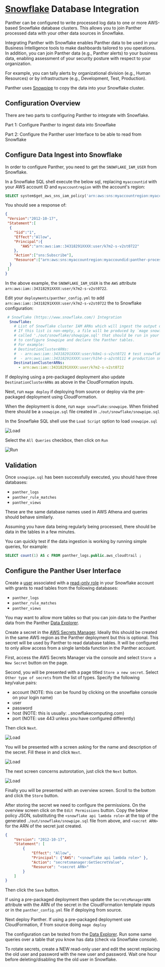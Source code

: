 # [Snowflake](https://www.snowflake.com) Database Integration

Panther can be configured to write processed log data to one or more AWS-based Snowflake database clusters. 
This allows you to join Panther processed data with your other data sources in Snowflake.

Integrating Panther with Snowflake enables Panther data to be used in your Business Intelligence tools to make dashboards tailored to you operations. 
In addition, you can join Panther data (e.g., Panther alerts) to your business data, enabling assessment of your security posture with respect to your organization.

For example, you can tally alerts by organizational division (e.g., Human Resources) or by infrastructure (e.g., Development, Test, Production).

Panther uses [Snowpipe](https://docs.snowflake.com/en/user-guide/data-load-snowpipe-intro.html) to copy the data into your Snowflake cluster.

## Configuration Overview

There are two parts to configuring Panther to integrate with Snowflake.

Part 1: Configure Panther to ingest data into Snowflake

Part 2: Configure the Panther user Interface to be able to read from Snowflake

## Configure Data Ingest into Snowflake

In order to configure Panther, you need to get the `SNOWFLAKE_IAM_USER` from Snowflake.

In a Snowflake SQL shell execute the below sql, replacing `myaccountid` with your AWS account ID and `myaccountregion` with the account's region:

```sql
SELECT system$get_aws_sns_iam_policy('arn:aws:sns:myaccountregion:myaccountid:panther-processed-data-notifications');
```

You should see a response of:

```json
{
 "Version":"2012-10-17",
 "Statement":[
  {
    "Sid":"1",
    "Effect":"Allow",
    "Principal":{
       "AWS":"arn:aws:iam::34318291XXXX:user/k7m2-s-v2st0722"
    },
    "Action":["sns:Subscribe"],
    "Resource":["arn:aws:sns:myaccountregion:myaccoundid:panther-processed-data-notifications"]
  }
 ]
}
```

In the above example, the `SNOWFLAKE_IAM_USER` is the `AWS` attribute `arn:aws:iam::34318291XXXX:user/k7m2-s-v2st0722`.

Edit your `deployments/panther_config.yml` to add `arn:aws:iam::34318291XXXX:user/k7m2-s-v2st0722` the to Snowflake configuration:

```yaml
 # Snowflake (https://www.snowflake.com/) Integration
  Snowflake:
    # List of Snowflake cluster IAM ARNs which will ingest the output of Panther log processing.
    # If this list is non-empty, a file will be produced by `mage snowflake:snowpipe`
    # called './out/snowflake/showpipe.sql' that should be run in your snowflake cluster
    # to configure Snowpipe and declare the Panther tables.
    # For example:
    # DestinationClusterARNs:
    #  - arn:aws:iam::34318291XXXX:user/k8m1-s-v2st0721 # test snowflake cluster
    #  - arn:aws:iam::34318291XXXX:user/h1h4-s-a2st0111 # production snowflake cluster
    DestinationClusterARNs:
      - arn:aws:iam::34318291XXXX:user/k7m2-s-v2st0722
```

If deploying using a pre-packaged deployment also update `DestinationClusterARNs` as above in the CloudFormation inputs.

Next, run `mage deploy` if deploying from source or deploy via the pre-packaged deployment using CloudFormation.

When the deployment is done, run `mage snowflake:snowpipe`. When finished there should be a `snowpipe.sql` file 
created in `./out/snowflake/snowpipe.sql`

In the Snowflake SQL shell use the `Load Script` option to load `snowpipe.sql`

![Load](../.gitbook/assets/snowflake-upload.png)

Select the `All Queries` checkbox, then click on `Run`

![Run](../.gitbook/assets/snowflake-run.png)

## Validation
Once `snowpipe.sql` has been successfully executed, you should have three databases:
* `panther_logs`
* `panther_rule_matches`
* `panther_views`

These are the same database names used in AWS Athena and queries should behave similarly.

Assuming you have data being regularly being processed, there should be data in the tables in a few minutes.

You can quickly test if the data ingestion is working by running simple queries, for example:

```sql
SELECT count(1) AS c FROM panther_logs.public.aws_cloudtrail ;
```

## Configure the Panther User Interface

Create a [user](https://docs.snowflake.com/en/sql-reference/sql/create-user.html) associated with a 
[read-only role](https://docs.snowflake.com/en/user-guide/security-access-control-configure.html#creating-read-only-roles) 
in your Snowflake account with grants to read tables from the following databases:
* `panther_logs`
* `panther_rule_matches`
* `panther_views`

You may want to allow more tables so that you can join data to the Panther data from the Panther [Data Explorer](./data-analytics/data-explorer.md).

Create a secret in the [AWS Secrets Manager](https://aws.amazon.com/secrets-manager/). Ideally this should be created
in the same AWS region as the Panther deployment but this is optional. This secret will be used
by Panther to read database tables. It will be configured to only allow access from a single lambda function
in the Panther account.

First, access the AWS Secrets Manager via the console and select `Store a New Secret` button on the page.

Second, you will be presented with a page titled `Store a new secret`. Select `Other type of secrets` from the
list of types. Specify the following key/value pairs:
* account (NOTE: this can be found by clicking on the snowflake console on your login name)
* user
* password
* host (NOTE: this is usually: <account>.<region>.snowflakecomputing.com)
* port (NOTE: use 443 unless you have configured differently)

Then click `Next`.

![Load](../.gitbook/assets/snowflake-secrets-page1.png)

You will be presented with a screen asking for the name and description of the secret. Fill these in and click `Next`.

![Load](../.gitbook/assets/snowflake-secrets-page2.png)

The next screen concerns autorotation, just click the `Next` button.

![Load](../.gitbook/assets/snowflake-secrets-page3.png)

Finally you will be presented with an overview screen. Scroll to the bottom and click the `Store` button.

After storing the secret we need to configure the permissions. On the overview screen click on the `Edit Permissions` button.
Copy the below policy JSON, substituting the `<snowflake api lambda role>` at the top of the 
generated `./out/snowflake/snowpipe.sql` file from above, and `<secret ARN>` for the ARN of the secret just created.
```json
{
    "Version": "2012-10-17",
    "Statement": [
        {
            "Effect": "Allow",
            "Principal": {"AWS": "<snowflake api lambda role>" },
            "Action": "secretsmanager:GetSecretValue",
            "Resource": "<secret ARN>"
        }
    ]
}
```
Then click the `Save` button.

If using a pre-packaged deployment then update the `SecretsManagerARN` attribute with the ARN of the secret in 
the CloudFormation template inputs or in the `panther_config.yml` file if deploying from source.

Next deploy Panther. If using a pre-packaged deployment use CloudFormation, if from source doing `mage deploy` 

The configuration can be tested from the [Data Explorer](./data-analytics/data-explorer.md). Run some same queries over a
table that you know has data (check via Snowflake console).

To rotate secrets, create a NEW read-only user and edit the secret replacing the old
user and password with the new user and password. Wait one hour before deleting/disabling the the old user in Snowflake. 
 
 
 